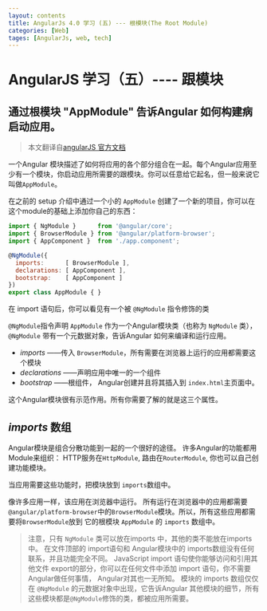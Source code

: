 ```yaml
---
layout: contents
title: AngularJs 4.0 学习 (五) --- 根模块(The Root Module)
categories: [Web]
tages: [AngularJs, web, tech]
---
```

# AngularJS 学习（五）---- 跟模块

## 通过根模块 "AppModule" 告诉Angular 如何构建病启动应用。
> 本文翻译自[angularJS 官方文档](https://angular.io/docs/ts/latest/guide/appmodule.html)

一个Angular 模块描述了如何将应用的各个部分组合在一起。每个Angular应用至少有一个模块，你启动应用所需要的跟模块。你可以任意给它起名，但一般来说它叫做`AppModule`。

在之前的 setup 介绍中通过一个小的 `AppModule` 创建了一个新的项目，你可以在这个module的基础上添加你自己的东西：

```javascript
import { NgModule }      from '@angular/core';
import { BrowserModule } from '@angular/platform-browser';
import { AppComponent }  from './app.component';

@NgModule({
  imports:      [ BrowserModule ],
  declarations: [ AppComponent ],
  bootstrap:    [ AppComponent ]
})
export class AppModule { }
```

在 import 语句后，你可以看见有一个被 `@NgModule` 指令修饰的类

`@NgModule`指令声明 `AppModule` 作为一个Angular模块类（也称为 `NgModule` 类）， `@NgModule`
带有一个元数据对象，告诉Angular 如何来编译和运行应用。

* *imports* ——传入 `BrowserModule`，所有需要在浏览器上运行的应用都需要这个模块
* *declarations* ——声明应用中唯一的一个组件
* *bootstrap* ——根组件， Angular创建并且将其插入到 `index.html`主页面中。

这个Angular模块很有示范作用。所有你需要了解的就是这三个属性。

## *imports* 数组

Angular模块是组合分散功能到一起的一个很好的途径。 许多Angular的功能都用Module来组织： HTTP服务在`HttpModule`, 路由在`RouterModule`, 你也可以自己创建功能模块。

当应用需要这些功能时，把模块放到 `imports`数组中。

像许多应用一样，该应用在浏览器中运行。 所有运行在浏览器中的应用都需要 `@angular/platform-browser`中的`BrowserModule`模块。所以，所有这些应用都需要将`BrowserModule`放到
它的根模块 `AppModule` 的 `imports` 数组中。

> 注意，只有 `NgModule` 类可以放在imports 中，其他的类不能放在imports中。
在文件顶部的 import语句和 Angular模块中的 imports数组没有任何联系，并且功能完全不同。
JavaScript import 语句使你能够访问和引用其他文件 export的部分，你可以在任何文件中添加 import 语句，你不需要Angular做任何事情， Angular对其也一无所知。
模块的 imports 数组仅仅在 `@NgModule` 的元数据对象中出现，它告诉Angular 其他模块的细节，所有这些模块都是`@NgModule`修饰的类，都被应用所需要。

